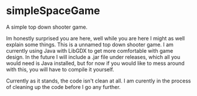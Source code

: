 # simpleSpaceGame
A simple top down shooter game.

Im honestly surprised you are here, well while you are here I might as well explain some things.
This is a unnamed top down shooter game. I am currently using Java with LibGDX to get more comfortable with game design.
In the future I will include a .jar file under releases, which all you would need is Java installed, but for now if you
would like to mess around with this, you will have to compile it yourself.

Currently as it stands, the code isn't clean at all. I am curently in the process of cleaning up the code before I go any further.
